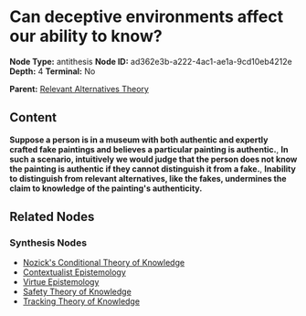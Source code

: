 # Can deceptive environments affect our ability to know?

**Node Type:** antithesis
**Node ID:** ad362e3b-a222-4ac1-ae1a-9cd10eb4212e
**Depth:** 4
**Terminal:** No

**Parent:** [Relevant Alternatives Theory](relevant-alternatives-theory-synthesis-abf2a878-2a24-4b04-aec1-b3f1fce56257.md)

## Content

**Suppose a person is in a museum with both authentic and expertly crafted fake paintings and believes a particular painting is authentic.**, **In such a scenario, intuitively we would judge that the person does not know the painting is authentic if they cannot distinguish it from a fake.**, **Inability to distinguish from relevant alternatives, like the fakes, undermines the claim to knowledge of the painting's authenticity.**

## Related Nodes

### Synthesis Nodes

- [Nozick's Conditional Theory of Knowledge](nozicks-conditional-theory-of-knowledge-synthesis-271a008e-c507-4feb-944b-4f75e63e5ba2.md)
- [Contextualist Epistemology](contextualist-epistemology-synthesis-227b0956-2804-4244-a19a-2ad3c6e59770.md)
- [Virtue Epistemology](virtue-epistemology-synthesis-062dd4ae-7549-4f50-a203-d1e44fa07786.md)
- [Safety Theory of Knowledge](safety-theory-of-knowledge-synthesis-211674dc-7ec0-4504-9359-ad94b3125391.md)
- [Tracking Theory of Knowledge](tracking-theory-of-knowledge-synthesis-3b4e5ec3-e328-4ce4-9db1-d8f910fa4183.md)

